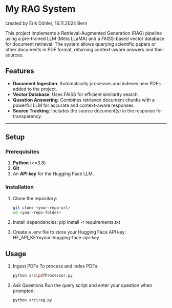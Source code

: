 # **My RAG System**
created by Erik Döhler, 16.11.2024 Bern

This project implements a Retrieval-Augmented Generation (RAG) pipeline using a pre-trained LLM (Meta LLaMA) and a FAISS-based vector database for document retrieval. The system allows querying scientific papers or other documents in PDF format, returning context-aware answers and their sources.

## **Features**
- **Document Ingestion**: Automatically processes and indexes new PDFs added to the project.
- **Vector Database**: Uses FAISS for efficient similarity search.
- **Question Answering**: Combines retrieved document chunks with a powerful LLM for accurate and context-aware responses.
- **Source Tracking**: Includes the source document(s) in the response for transparency.

---

## **Setup**

### Prerequisites
1. **Python** (>=3.8)
2. **Git**
3. An **API key** for the Hugging Face LLM.

### Installation
1. Clone the repository:
   ```bash
   git clone <your-repo-url>
   cd <your-repo-folder>

2. Install dependencies:
   pip install -r requirements.txt

3. Create a .env file to store your Hugging Face API key:
   HF_API_KEY=your-hugging-face-api-key

## **Usage**

1. Ingest PDFs
To process and index PDFs:
    ```bash
    python src\pdfProcessor.py

2. Ask Questions
Run the query script and enter your question when prompted:
    ```bash
    python src\rag.py